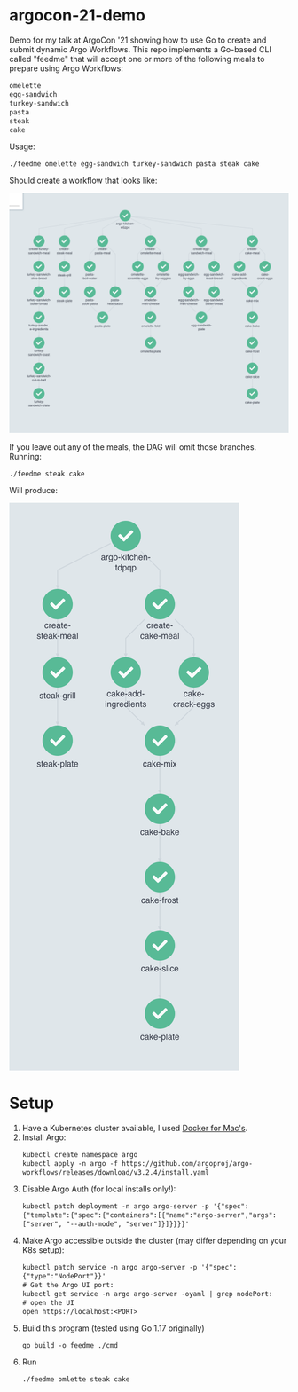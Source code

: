 # argocon-21-demo
Demo for my talk at ArgoCon '21 showing how to use Go to create and submit dynamic Argo Workflows.
This repo implements a Go-based CLI called "feedme" that will accept one or more of the following 
meals to prepare using Argo Workflows:
```shell
omelette
egg-sandwich
turkey-sandwich
pasta
steak
cake
```

Usage:
```shell
./feedme omelette egg-sandwich turkey-sandwich pasta steak cake
```

Should create a workflow that looks like:

![](./assets/full-workflow.png)

If you leave out any of the meals, the DAG will omit those branches.
Running:
```shell
./feedme steak cake
```

Will produce:

![](./assets/steak-cake-workflow.png)

# Setup
1. Have a Kubernetes cluster available, I used [Docker for Mac's](https://docs.docker.com/desktop/kubernetes/).
2. Install Argo:
    ```shell
    kubectl create namespace argo
    kubectl apply -n argo -f https://github.com/argoproj/argo-workflows/releases/download/v3.2.4/install.yaml
    ```
3. Disable Argo Auth (for local installs only!):
   ```shell
   kubectl patch deployment -n argo argo-server -p '{"spec":{"template":{"spec":{"containers":[{"name":"argo-server","args":["server", "--auth-mode", "server"]}]}}}}'
   ```
4. Make Argo accessible outside the cluster (may differ depending on your K8s setup):
   ```shell
   kubectl patch service -n argo argo-server -p '{"spec":{"type":"NodePort"}}'
   # Get the Argo UI port:
   kubectl get service -n argo argo-server -oyaml | grep nodePort:
   # open the UI
   open https://localhost:<PORT>
   ```
5. Build this program (tested using Go 1.17 originally)
    ```shell
    go build -o feedme ./cmd
    ```
6. Run
   ```shell
   ./feedme omlette steak cake
   ```
